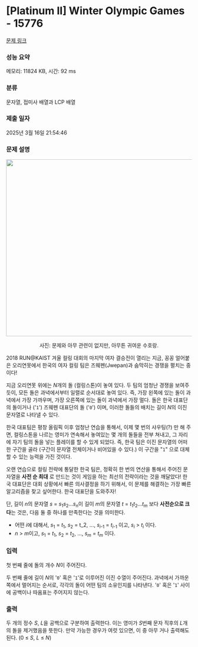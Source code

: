 # [Platinum II] Winter Olympic Games - 15776 

[문제 링크](https://www.acmicpc.net/problem/15776) 

### 성능 요약

메모리: 11824 KB, 시간: 92 ms

### 분류

문자열, 접미사 배열과 LCP 배열

### 제출 일자

2025년 3월 16일 21:54:46

### 문제 설명

<p style="text-align: center;"><img alt="" src="https://onlinejudgeimages.s3-ap-northeast-1.amazonaws.com/problem/15776/winter.jpg" style="width: 640px; height: 480px;"></p>

<p style="text-align: center;">사진: 문제와 아무 관련이 없지만, 아무튼 귀여운 수호랑.</p>

<p>2018 RUN@KAIST 겨울 컬링 대회의 마지막 여자 결승전이 열리는 지금, 꽁꽁 얼어붙은 오리연못에서 한국의 여자 컬링 팀은 즈웨펜(Jwepan)과 숨막히는 경쟁을 펼치는 중이다! </p>

<p>지금 오리연못 위에는 <em>N</em>개의 돌 (컬링스톤)이 놓여 있다. 두 팀의 엄청난 경쟁을 보여주듯이, 모든 돌은 과녁에서부터 일렬로 순서대로 놓여 있다. 즉, 가장 왼쪽에 있는 돌이 과녁에서 가장 가까우며, 가장 오른쪽에 있는 돌이 과녁에서 가장 멀다. 돌은 한국 대표단의 돌이거나 ('<code>1</code>') 즈웨펜 대표단의 돌 ('<code>0</code>') 이며, 이러한 돌들의 배치는 길이 <em>N</em>의 이진 문자열로 나타낼 수 있다. </p>

<p>한국 대표팀은 평창 올림픽 이후 엄청난 연습을 통해서, 이제 몇 번의 샤우팅(?) 만 해 주면, 컬링스톤을 나르는 영미가 연속해서 놓여있는 몇 개의 돌들을 전부 쳐내고, 그 자리에 자기 팀의 돌을 넣는 플레이를 할 수 있게 되었다. 즉, 한국 팀은 이진 문자열의 어떠한 구간을 골라 (구간이 문자열 전체이거나 비어있을 수 있다.) 이 구간을 "<code>1</code>" 으로 대체할 수 있는 능력을 가진 것이다. </p>

<p>오랜 연습으로 컬링 전략에 통달한 한국 팀은, 정확히 한 번의 연산을 통해서 주어진 문자열을 <strong>사전 순 최대</strong> 로 만드는 것이 게임을 하는 최선의 전략이라는 것을 깨달았다! 한국 대표단은 대회 상황에서  빠른 의사결정을 하기 위해서, 이 문제를 해결하는 가장 빠른 알고리즘을 찾고 싶어한다. 한국 대표단을 도와주자! </p>

<p>단, 길이 <em>n</em>의 문자열 <em>s</em> = <em>s</em><sub>1</sub><em>s</em><sub>2</sub>...<em>s<sub>n</sub></em>이 길이 <em>m</em>의 문자열 <em>t</em> = <em>t</em><sub>1</sub><em>t</em><sub>2</sub>...<em>t<sub>m</sub></em> 보다 <strong>사전순으로 크다</strong>는 것은, 다음 둘 중 하나를 만족한다는 것을 의미한다.</p>

<ul>
	<li>어떤 <em>i</em>에 대해서, <em>s</em><sub>1</sub> = <em>t</em><sub>1</sub>, <em>s</em><sub>2</sub> = t_2, ..., <em>s</em><sub><em>i</em>-1</sub> = <em>t</em><sub><em>i</em>-1</sub> 이고, <em>s<sub>i</sub></em> > <em>t<sub>i</sub></em> 이다.</li>
	<li><em>n</em> > <em>m</em>이고, <em>s</em><sub>1</sub> = <em>t</em><sub>1</sub>, <em>s</em><sub>2</sub> = <em>t</em><sub>2</sub>, ..., <em>s<sub>m</sub></em> = <em>t<sub>m</sub></em> 이다.</li>
</ul>

### 입력 

 <p>첫 번째 줄에 돌의 개수 <em>N</em>이 주어진다. </p>

<p>두 번째 줄에 길이 <em>N</em>의 '<code>0</code>' 혹은 '<code>1</code>'로 이루어진 이진 수열이 주어진다. 과녁에서 가까운 쪽에서 멀어지는 순서로, 각각의 돌이 어떤 팀의 소유인지를 나타낸다. '<code>0</code>' 혹은 '<code>1</code>' 사이에 공백이나 따옴표는 주어지지 않는다.</p>

### 출력 

 <p>두 개의 정수 <em>S</em>, <em>L</em>을 공백으로 구분하여 출력한다. 이는 영미가 <em>S</em>번째 문자 직후의 <em>L</em>개의 돌을 제거했음을 뜻한다. 만약 가능한 경우가 여럿 있으면, 이 중 아무 거나 출력해도 된다. (0 ≤ <em>S</em>, <em>L</em> ≤ <em>N</em>)</p>


